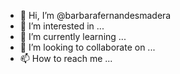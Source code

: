 - 👋 Hi, I’m @barbarafernandesmadera
- 👀 I’m interested in ...
- 🌱 I’m currently learning ...
- 💞️ I’m looking to collaborate on ...
- 📫 How to reach me ...

<!---
barbarafernandesmadera/barbarafernandesmadera is a ✨ special ✨ repository because its `README.md` (this file) appears on your GitHub profile.
You can click the Preview link to take a look at your changes.
--->
